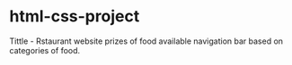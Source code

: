 # html-css-project
Tittle - Rstaurant website
prizes of food available
navigation bar based on categories of food.
